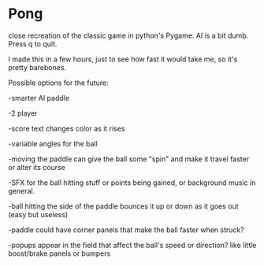 # Pong
close recreation of the classic game in python's Pygame. AI is a bit dumb. Press q to quit.

I made this in a few hours, just to see how fast it would take me, so it's pretty barebones.

Possible options for the future:
  
  -smarter AI paddle
  
  -2 player
  
  -score text changes color as it rises
  
  -variable angles for the ball
  
  -moving the paddle can give the ball some "spin" and make it travel faster or alter its course
  
  -SFX for the ball hitting stuff or points being gained, or background music in general.
  
  -ball hitting the side of the paddle bounces it up or down as it goes out (easy but useless)
  
  -paddle could have corner panels that make the ball faster when struck?
  
  -popups appear in the field that affect the ball's speed or direction? like little boost/brake panels or bumpers
